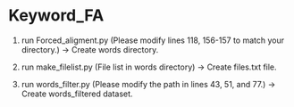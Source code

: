 # Keyword_FA

1. run Forced_aligment.py
(Please modify lines 118, 156-157 to match your directory.)
-> Create words directory.

2. run make_filelist.py
(File list in words directory)
-> Create files.txt file.

3. run words_filter.py
(Please modify the path in lines 43, 51, and 77.)
-> Create words_filtered dataset.
